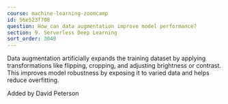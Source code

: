 ```yaml
---
course: machine-learning-zoomcamp
id: 56e523f708
question: How can data augmentation improve model performance?
section: 9. Serverless Deep Learning
sort_order: 3040
---
```


Data augmentation artificially expands the training dataset by applying transformations like flipping, cropping, and adjusting brightness or contrast. This improves model robustness by exposing it to varied data and helps reduce overfitting.

Added by David Peterson

